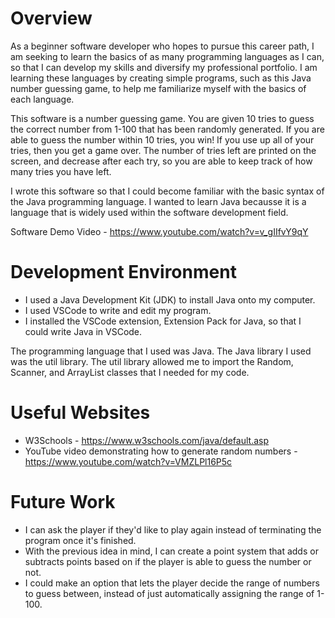 # Overview

 As a beginner software developer who hopes to pursue this career path, I am seeking to learn the basics of as many programming languages as I can, so that I can develop my skills and diversify my professional portfolio. I am learning these languages by creating simple programs, such as this Java number guessing game, to help me familiarize myself with the basics of each language. 

This software is a number guessing game. You are given 10 tries to guess the correct number from 1-100 that has been randomly generated. If you are able to guess the number within 10 tries, you win! If you use up all of your tries, then you get a game over. The number of tries left are printed on the screen, and decrease after each try, so you are able to keep track of how many tries you have left. 

I wrote this software so that I could become familiar with the basic syntax of the Java programming language. I wanted to learn Java becausse it is a language that is widely used within the software development field.  

Software Demo Video - https://www.youtube.com/watch?v=v_gIIfvY9qY

# Development Environment

- I used a Java Development Kit (JDK) to install Java onto my computer.
- I used VSCode to write and edit my program.
- I installed the VSCode extension, Extension Pack for Java, so that I could write Java in VSCode.

The programming language that I used was Java. The Java library I used was the util library. The util library allowed me to import the Random, Scanner, and ArrayList classes that I needed for my code.

# Useful Websites

- W3Schools  - https://www.w3schools.com/java/default.asp
- YouTube video demonstrating how to generate random numbers - https://www.youtube.com/watch?v=VMZLPl16P5c

# Future Work

- I can ask the player if they'd like to play again instead of terminating the program once it's finished.
- With the previous idea in mind, I can create a point system that adds or subtracts points based on if the player is able to guess the number or not.
- I could make an option that lets the player decide the range of numbers to guess between, instead of just automatically assigning the range of 1-100.